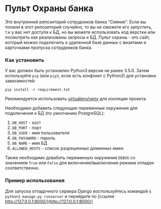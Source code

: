 # Пульт Охраны банка

Это внутренний репозиторий сотрудников банка "Сияние". Если вы попали в этот репозиторий случайно, то вы не сможете его
запустить, т.к у вас нет доступа к БД, но вы можете использовать код верстки или посмотреть как реализованы запросы к БД.
Пульт охраны - это сайт, который можно подключить к удаленной базе данных с визитами и карточками пропуска сотрудников 
банка.

### Как установить
У вас должен быть установлен Python3 версии не ранее 3.5.0. Затем используйте `pip` (или `pip3`, если есть конфликт с Python2) для
установки зависимостей:

```
pip install -r requirement.txt
```

Рекомендуется использовать [virtualenv/venv](https://docs.python.org/3/library/venv.html) для изоляции проекта.

Необходимо добавить следующие переменные окружения для подключения к БД (по умолчанию PostgreSQL):
1. ```DB_HOST``` - хост
2. ```DB_PORT``` - порт
3. ```DB_USER``` - имя пользователя
4. ```DB_PASSWORD``` - пароль
5. ```DB_NAME``` - имя БД
6. ```ALLOWED_HOSTS``` - список разрешенных доменных имен

Также необходимо довабить переменную окружения ```DEBUG``` со значением ```True``` или ```False``` для включения/выключения
режима отладки соответственно. 

### Пример использования

Для запуска отладочного сервера Django воспользуйтесь командой ```$ python3 manage.py runserver``` и перейдите 
по [ссылке http://127.0.0.1:8000/](http://127.0.0.1:8000/)
